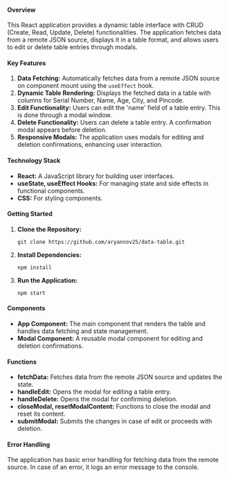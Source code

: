 #### Overview
This React application provides a dynamic table interface with CRUD (Create, Read, Update, Delete) functionalities. The application fetches data from a remote JSON source, displays it in a table format, and allows users to edit or delete table entries through modals.

#### Key Features
1. **Data Fetching:** Automatically fetches data from a remote JSON source on component mount using the `useEffect` hook.
2. **Dynamic Table Rendering:** Displays the fetched data in a table with columns for Serial Number, Name, Age, City, and Pincode.
3. **Edit Functionality:** Users can edit the 'name' field of a table entry. This is done through a modal window.
4. **Delete Functionality:** Users can delete a table entry. A confirmation modal appears before deletion.
5. **Responsive Modals:** The application uses modals for editing and deletion confirmations, enhancing user interaction.

#### Technology Stack
- **React:** A JavaScript library for building user interfaces.
- **useState, useEffect Hooks:** For managing state and side effects in functional components.
- **CSS:** For styling components.

#### Getting Started
1. **Clone the Repository:** 
   ```
   git clone https://github.com/aryannov25/data-table.git
   ```
2. **Install Dependencies:**
   ```
   npm install
   ```
3. **Run the Application:**
   ```
   npm start
   ```

#### Components
- **App Component:** The main component that renders the table and handles data fetching and state management.
- **Modal Component:** A reusable modal component for editing and deletion confirmations.

#### Functions
- **fetchData:** Fetches data from the remote JSON source and updates the state.
- **handleEdit:** Opens the modal for editing a table entry.
- **handleDelete:** Opens the modal for confirming deletion.
- **closeModal, resetModalContent:** Functions to close the modal and reset its content.
- **submitModal:** Submits the changes in case of edit or proceeds with deletion.

#### Error Handling
The application has basic error handling for fetching data from the remote source. In case of an error, it logs an error message to the console.

